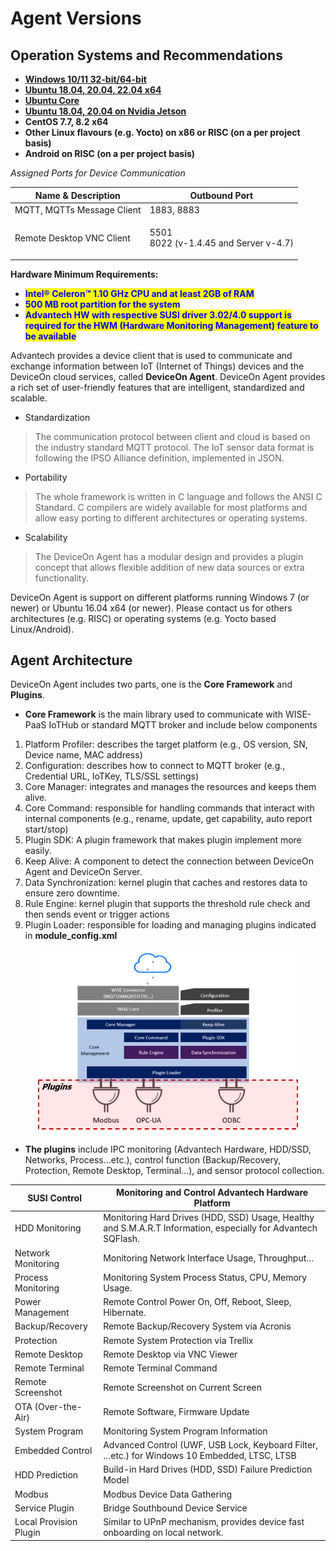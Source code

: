 # Agent Versions

## Operation Systems and Recommendations

* [**Windows 10/11 32-bit/64-bit**](https://eiot.blob.core.windows.net/deviceon/WISE-Agent%20for%20v5.0.zip)&#x20;
* [**Ubuntu 18.04, 20.04, 22.04 x64**](https://eiot.blob.core.windows.net/deviceon/WISE-Agent%20for%20v5.0.zip)&#x20;
* [**Ubuntu Core**](https://snapcraft.io/wise-deviceon-agent)&#x20;
* [**Ubuntu 18.04, 20.04 on Nvidia Jetson**](https://eiot.blob.core.windows.net/deviceon/WISE-Agent%20for%20v5.0.zip)&#x20;
* **CentOS 7.7, 8.2 x64**
* **Other Linux flavours (e.g. Yocto) on x86 or RISC (on a per project basis)**
* **Android on RISC (on a per project basis)**

_Assigned Ports for Device Communication_

| Name & Description         | Outbound Port                                   |
| -------------------------- | ----------------------------------------------- |
| MQTT, MQTTs Message Client | 1883, 8883                                      |
| Remote Desktop VNC Client  | <p>5501<br>8022 (v-1.4.45 and Server v-4.7)</p> |

**Hardware Minimum Requirements:**

* <mark style="color:blue;">**Intel® Celeron™ 1.10 GHz CPU and at least 2GB of RAM**</mark>
* <mark style="color:blue;">**500 MB root partition for the system**</mark>
* <mark style="color:blue;">**Advantech HW with respective SUSI driver 3.02/4.0 support is required for the HWM (Hardware Monitoring Management) feature to be available**</mark>

Advantech provides a device client that is used to communicate and exchange information between IoT (Internet of Things) devices and the DeviceOn cloud services, called **DeviceOn Agent**. DeviceOn Agent provides a rich set of user-friendly features that are intelligent, standardized and scalable.

* Standardization

> The communication protocol between client and cloud is based on the industry standard MQTT protocol. The IoT sensor data format is following the IPSO Alliance definition, implemented in JSON.

* Portability

> The whole framework is written in C language and follows the ANSI C Standard. C compilers are widely available for most platforms and allow easy porting to different architectures or operating systems.

* Scalability

> The DeviceOn Agent has a modular design and provides a plugin concept that allows flexible addition of new data sources or extra functionality.

DeviceOn Agent is support on different platforms running Windows 7 (or newer) or Ubuntu 16.04 x64 (or newer). Please contact us for others architectures (e.g. RISC) or operating systems (e.g. Yocto based Linux/Android).

## Agent Architecture

DeviceOn Agent includes two parts, one is the **Core Framework** and **Plugins**.

* **Core Framework** is the main library used to communicate with WISE-PaaS IoTHub or standard MQTT broker and include below components

1. Platform Profiler: describes the target platform (e.g., OS version, SN, Device name, MAC address)
2. Configuration: describes how to connect to MQTT broker (e.g., Credential URL, IoTKey, TLS/SSL settings)
3. Core Manager: integrates and manages the resources and keeps them alive.
4. Core Command: responsible for handling commands that interact with internal components (e.g., rename, update, get capability, auto report start/stop)
5. Plugin SDK: A plugin framework that makes plugin implement more easily.
6. Keep Alive: A component to detect the connection between DeviceOn Agent and DeviceOn Server.
7. Data Synchronization: kernel plugin that caches and restores data to ensure zero downtime.
8. Rule Engine: kernel plugin that supports the threshold rule check and then sends event or trigger actions
9. Plugin Loader: responsible for loading and managing plugins indicated in **module\_config.xml**



<figure><img src="../../.gitbook/assets/image (58).png" alt=""><figcaption></figcaption></figure>

* **The plugins** include IPC monitoring (Advantech Hardware, HDD/SSD, Networks, Process…etc.), control function (Backup/Recovery, Protection, Remote Desktop, Terminal…), and sensor protocol collection.

| SUSI Control           | Monitoring and Control Advantech Hardware Platform                                                            |
| ---------------------- | ------------------------------------------------------------------------------------------------------------- |
| HDD Monitoring         | Monitoring Hard Drives (HDD, SSD) Usage, Healthy and S.M.A.R.T Information, especially for Advantech SQFlash. |
| Network Monitoring     | Monitoring Network Interface Usage, Throughput…                                                               |
| Process Monitoring     | Monitoring System Process Status, CPU, Memory Usage.                                                          |
| Power Management       | Remote Control Power On, Off, Reboot, Sleep, Hibernate.                                                       |
| Backup/Recovery        | Remote Backup/Recovery System via Acronis                                                                     |
| Protection             | Remote System Protection via Trellix                                                                          |
| Remote Desktop         | Remote Desktop via VNC Viewer                                                                                 |
| Remote Terminal        | Remote Terminal Command                                                                                       |
| Remote Screenshot      | Remote Screenshot on Current Screen                                                                           |
| OTA (Over-the-Air)     | Remote Software, Firmware Update                                                                              |
| System Program         | Monitoring System Program Information                                                                         |
| Embedded Control       | Advanced Control (UWF, USB Lock, Keyboard Filter, …etc.) for Windows 10 Embedded, LTSC, LTSB                  |
| HDD Prediction         | Build-in Hard Drives (HDD, SSD) Failure Prediction Model                                                      |
| Modbus                 | Modbus Device Data Gathering                                                                                  |
| Service Plugin         | Bridge Southbound Device Service                                                                              |
| Local Provision Plugin | Similar to UPnP mechanism, provides device fast onboarding on local network.                                  |
